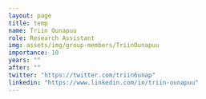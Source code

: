 ```yaml
---
layout: page
title: temp
name: Triin Ounapuu
role: Research Assistant
img: assets/img/group-members/TriinOunapuu
importance: 10
years: ""
after: ""
twitter: "https://twitter.com/triin6unap"
linkedin: "https://www.linkedin.com/in/triin-ounapuu"
---
```

